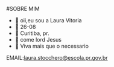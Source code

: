 #SOBRE MIM

- :fox_face: oii,eu sou a Laura Vitoria
- :hatching_chick: 26-08
- :snail: Curitiba, pr.
- :butterfly: come lord Jesus
- :leaves:  Viva mais que o necessario 

EMAIL:laura.stocchero@escola.pr.gov.br
